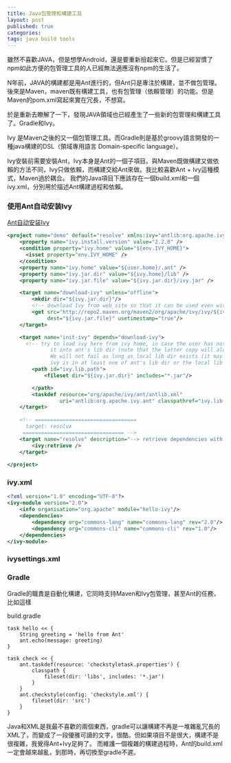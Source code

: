 ```yaml
---
title: Java包管理和構建工具
layout: post
published: true
categories: 
tags: java build tools
---
```


雖然不喜歡JAVA，但是想學Android，還是要重新撿起來它。但是已經習慣了npm如此方便的包管理工具的人已經無法適應沒有npm的生活了。

N年前，JAVA的構建都是用Ant進行的，但Ant只是專注於構建，並不做包管理。後來是Maven，maven既有構建工具，也有包管理（依賴管理）的功能。但是Maven的pom.xml寫起來實在冗長，不想寫。

於是重新去瞭解了一下，發現JAVA領域也已經產生了一些新的包管理和構建工具了。Gradle和Ivy。

Ivy 是Maven之後的又一個包管理工具。而Gradle則是基於groovy語言開發的一種java構建的DSL（領域專用語言 Domain-specific language）。

Ivy安裝前需要安裝Ant，Ivy本身是Ant的一個子項目。與Maven既做構建又做依賴的方法不同，Ivy只做依賴，而構建交給Ant來做。我比較喜歡Ant + Ivy這種模式，Maven過於耦合。
我們的Java項目下應該存在一個build.xml和一個ivy.xml，分別用於描述Ant構建過程和依賴。

### 使用Ant自动安装Ivy

[Ant自动安装Ivy](http://ant.apache.org/ivy/history/2.2.0/install.html)

```xml
<project name="demo" default="resolve" xmlns:ivy="antlib:org.apache.ivy.ant">
    <property name="ivy.install.version" value="2.2.0" />
    <condition property="ivy.home" value="${env.IVY_HOME}">
      <isset property="env.IVY_HOME" />
    </condition>
    <property name="ivy.home" value="${user.home}/.ant" />
    <property name="ivy.jar.dir" value="${ivy.home}/lib" />
    <property name="ivy.jar.file" value="${ivy.jar.dir}/ivy.jar" />

    <target name="download-ivy" unless="offline">
        <mkdir dir="${ivy.jar.dir}"/>
        <!-- download Ivy from web site so that it can be used even without any special installation -->
        <get src="http://repo2.maven.org/maven2/org/apache/ivy/ivy/${ivy.install.version}/ivy-${ivy.install.version}.jar" 
             dest="${ivy.jar.file}" usetimestamp="true"/>
    </target>

    <target name="init-ivy" depends="download-ivy">
      <!-- try to load ivy here from ivy home, in case the user has not already dropped
              it into ant's lib dir (note that the latter copy will always take precedence).
              We will not fail as long as local lib dir exists (it may be empty) and
              ivy is in at least one of ant's lib dir or the local lib dir. -->
        <path id="ivy.lib.path">
            <fileset dir="${ivy.jar.dir}" includes="*.jar"/>

        </path>
        <taskdef resource="org/apache/ivy/ant/antlib.xml"
                 uri="antlib:org.apache.ivy.ant" classpathref="ivy.lib.path"/>
    </target>
    
    <!-- ================================= 
      target: resolve              
     ================================= -->
    <target name="resolve" description="--> retrieve dependencies with ivy" depends="init-ivy">
        <ivy:retrieve />
    </target>
    
</project>
```

### ivy.xml

```xml
<?xml version="1.0" encoding="UTF-8"?>
<ivy-module version="2.0">
    <info organisation="org.apache" module="hello-ivy"/>
    <dependencies>
        <dependency org="commons-lang" name="commons-lang" rev="2.0"/>
        <dependency org="commons-cli" name="commons-cli" rev="1.0"/>
    </dependencies>
</ivy-module>
```

### ivysettings.xml



### Gradle

Gradle的職責是自動化構建，它同時支持Maven和Ivy包管理，甚至Ant的任務，比如這樣

build.gradle

```
task hello << {
    String greeting = 'hello from Ant'
    ant.echo(message: greeting)
}

task check << {
    ant.taskdef(resource: 'checkstyletask.properties') {
        classpath {
            fileset(dir: 'libs', includes: '*.jar')
        }
    }
    ant.checkstyle(config: 'checkstyle.xml') {
        fileset(dir: 'src')
    }
}
```

Java和XML是我最不喜歡的兩個東西，gradle可以讓構建不再是一堆雜亂冗長的XML了，而變成了一段優雅可讀的文字，很酷。但如果項目不是很大，構建不是很複雜，我覺得Ant+Ivy足夠了。
而維護一個複雜的構建過程時，Ant的build.xml一定會越來越亂，到那時，再切換至gradle不遲。
